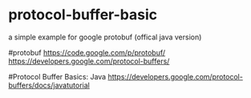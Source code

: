 protocol-buffer-basic
=====================
a simple example for google protobuf (offical java version) 


#protobuf
https://code.google.com/p/protobuf/
https://developers.google.com/protocol-buffers/

#Protocol Buffer Basics: Java
https://developers.google.com/protocol-buffers/docs/javatutorial
